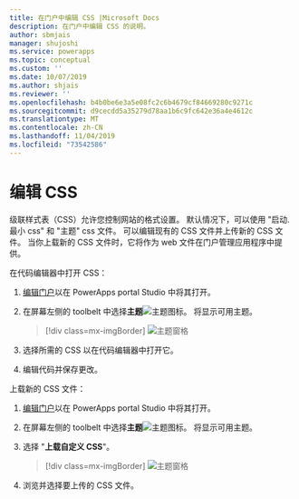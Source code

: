 ```yaml
---
title: 在门户中编辑 CSS |Microsoft Docs
description: 在门户中编辑 CSS 的说明。
author: sbmjais
manager: shujoshi
ms.service: powerapps
ms.topic: conceptual
ms.custom: ''
ms.date: 10/07/2019
ms.author: shjais
ms.reviewer: ''
ms.openlocfilehash: b4b0be6e3a5e08fc2c6b4679cf84669280c9271c
ms.sourcegitcommit: d9cecdd5a35279d78aa1b6c9fc642e36a4e4612c
ms.translationtype: MT
ms.contentlocale: zh-CN
ms.lasthandoff: 11/04/2019
ms.locfileid: "73542586"
---
```

# <a name="edit-css"></a>编辑 CSS

级联样式表（CSS）允许您控制网站的格式设置。 默认情况下，可以使用 "启动. 最小 css" 和 "主题" css 文件。 可以编辑现有的 CSS 文件并上传新的 CSS 文件。 当你上载新的 CSS 文件时，它将作为 web 文件在门户管理应用程序中提供。

在代码编辑器中打开 CSS：

1.  [编辑门户](manage-existing-portals.md#edit)以在 PowerApps portal Studio 中将其打开。  

2.  在屏幕左侧的 toolbelt 中选择**主题**![主题图标](media/theme-icon.png "主题图标")。 将显示可用主题。  

    > [!div class=mx-imgBorder]
    > ![主题窗格](media/theme-pane.png "主题窗格")  

3.  选择所需的 CSS 以在代码编辑器中打开它。

4.  编辑代码并保存更改。

上载新的 CSS 文件：

1.  [编辑门户](manage-existing-portals.md#edit)以在 PowerApps portal Studio 中将其打开。  

2.  在屏幕左侧的 toolbelt 中选择**主题**![主题图标](media/theme-icon.png "主题图标")。 将显示可用主题。  

3. 选择 "**上载自定义 CSS**"。

    > [!div class=mx-imgBorder]
    > ![主题窗格](media/upload-css.png "主题窗格")  

4. 浏览并选择要上传的 CSS 文件。


